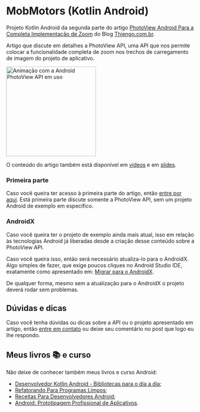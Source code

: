 # MobMotors (Kotlin Android)

Projeto Kotlin Android da segunda parte do artigo [PhotoView Android Para a Completa Implementação de Zoom](https://www.thiengo.com.br/photoview-android-para-a-completa-implementacao-de-zoom#title-19) do Blog [Thiengo.com.br](https://www.thiengo.com.br).

Artigo que discute em detalhes a PhotoView API, uma API que nos permite colocar a funcionalidade completa de zoom nos trechos de carregamento de imagem do projeto de aplicativo.

<img src="https://www.thiengo.com.br/img/post/normal/if8ibd5lbv9uaaesh2b77km934a4dac8140d91222ab6047f99a3d52904.gif" width="240" alt="Animação com a Android PhotoView API em uso">

O conteúdo do artigo também está disponível em [vídeos](https://www.thiengo.com.br/photoview-android-para-a-completa-implementacao-de-zoom#title-38) e em [slides](https://www.thiengo.com.br/photoview-android-para-a-completa-implementacao-de-zoom#title-37).

### Primeira parte

Caso você queira ter acesso à primeira parte do artigo, então [entre por aqui](https://www.thiengo.com.br/photoview-android-para-a-completa-implementacao-de-zoom#title-01). Está primeira parte discute somente a PhotoView API, sem um projeto Android de exemplo em específico.

### AndroidX

Caso você queira ter o projeto de exemplo ainda mais atual, isso em relação às tecnologias Android já liberadas desde a criação desse conteúdo sobre a PhotoView API.

Caso você queira isso, então será necessário atualiza-lo para o AndroidX. Algo simples de fazer, que exige poucos cliques no Android Studio IDE, exatamente como apresentado em: [Migrar para o AndroidX](https://developer.android.com/jetpack/androidx/migrate?hl=pt-br).

De qualquer forma, mesmo sem a atualização para o AndroidX o projeto deverá rodar sem problemas.

## Dúvidas e dicas

Caso você tenha dúvidas ou dicas sobre a API ou o projeto apresentado em artigo, então [entre em contato](https://www.thiengo.com.br/contato) ou deixe seu comentário no post que logo eu lhe respondo.

## Meus livros 📚 e curso

Não deixe de conhecer também meus livros e curso Android:

- [Desenvolvedor Kotlin Android - Bibliotecas para o dia a dia](https://www.thiengo.com.br/livro-desenvolvedor-kotlin-android);
- [Refatorando Para Programas Limpos](https://www.thiengo.com.br/livro-refatorando-para-programas-limpos);
- [Receitas Para Desenvolvedores Android](https://www.thiengo.com.br/livro-receitas-para-desenvolvedores-android);
- [Android: Prototipagem Profissional de Aplicativos](https://www.udemy.com/course/android-prototipagem-profissional-de-aplicativos/?locale=pt_BR&persist_locale=).
